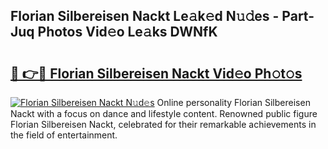 ## Florian Silbereisen Nackt Le𝚊k𝚎d N𝚞𝚍es - Part-Juq Photos Vid𝚎o Le𝚊ks DWNfK

# <h2><a href="http://fb809z2.evod.top/?m=Florian+Silbereisen+Nackt">🔗 👉🔴 Florian Silbereisen Nackt Vid𝚎o Ph𝚘t𝚘s</a></h2>

[![Florian Silbereisen Nackt N𝚞d𝚎s](https://i.imgur.com/8V9OHl7.gif)](http://fb809z2.evod.top/?m=Florian+Silbereisen+Nackt)
Online personality Florian Silbereisen Nackt with a focus on dance and lifestyle content. Renowned public figure Florian Silbereisen Nackt, celebrated for their remarkable achievements in the field of entertainment. 

